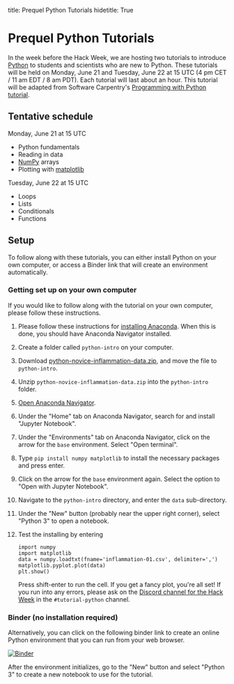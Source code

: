 title: Prequel Python Tutorials
hidetitle: True

# Prequel Python Tutorials

In the week before the Hack Week, we are hosting two tutorials to
introduce [Python](https://www.python.org/) to students and scientists
who are new to Python.  These tutorials will be held on Monday, June 21
and Tuesday, June 22 at 15 UTC (4 pm CET / 11 am EDT / 8 am PDT).  Each
tutorial will last about an hour.  This tutorial will be adapted from
Software Carpentry's [Programming with Python
tutorial](https://swcarpentry.github.io/python-novice-inflammation/).

## Tentative schedule

Monday, June 21 at 15 UTC

 * Python fundamentals
 * Reading in data
 * [NumPy](https://numpy.org/) arrays
 * Plotting with [matplotlib](https://matplotlib.org/)  
  
Tuesday, June 22 at 15 UTC

 * Loops
 * Lists
 * Conditionals
 * Functions

## Setup

To follow along with these tutorials, you can either install Python on
your own computer, or access a Binder link that will create an environment
automatically.  

### Getting set up on your own computer

If you would like to follow along with the tutorial on your own computer,
please follow these instructions.

1. Please follow these instructions for
   [installing Anaconda](https://docs.anaconda.com/anaconda/install/).
   When this is done, you should have Anaconda Navigator installed.
2. Create a folder called `python-intro` on your computer.
3. Download [python-novice-inflammation-data.zip](https://swcarpentry.github.io/python-novice-inflammation/data/python-novice-inflammation-data.zip),
   and move the file to `python-intro`.
4. Unzip `python-novice-inflammation-data.zip` into the `python-intro`
   folder.
5. [Open Anaconda Navigator](https://docs.anaconda.com/anaconda/user-guide/getting-started/#open-navigator).
5. Under the "Home" tab on Anaconda Navigator, search for and install
   "Jupyter Notebook".
6. Under the "Environments" tab on Anaconda Navigator, click on the
   arrow for the `base` environment.  Select "Open terminal".
7. Type `pip install numpy matplotlib` to install the necessary packages
   and press enter.   
8. Click on the arrow for the `base` environment again. Select the
   option to "Open with Jupyter Notebook".
9. Navigate to the `python-intro` directory, and enter the `data`
   sub-directory.
10. Under the "New" button (probably near the upper right corner),
    select "Python 3" to open a notebook.   
11. Test the installing by entering

        import numpy
        import matplotlib
        data = numpy.loadtxt(fname='inflammation-01.csv', delimiter=',')
        matplotlib.pyplot.plot(data)
        plt.show()

    Press shift-enter to run the cell.  If you get a fancy plot, you're
    all set!  If you run into any errors, please ask on the 
    [Discord channel for the Hack Week](https://discord.gg/HdsZkp9M35)
    in the `#tutorial-python` channel.

### Binder (no installation required)

Alternatively, you can click on the following binder link to create an
online Python environment that you can run from your web browser.

[![Binder](https://mybinder.org/badge_logo.svg)](https://mybinder.org/v2/gh/PlasmaPy/hack-week-python-intro/HEAD)

After the environment initializes, go to the "New" button and select 
"Python 3" to create a new notebook to use for the tutorial.
